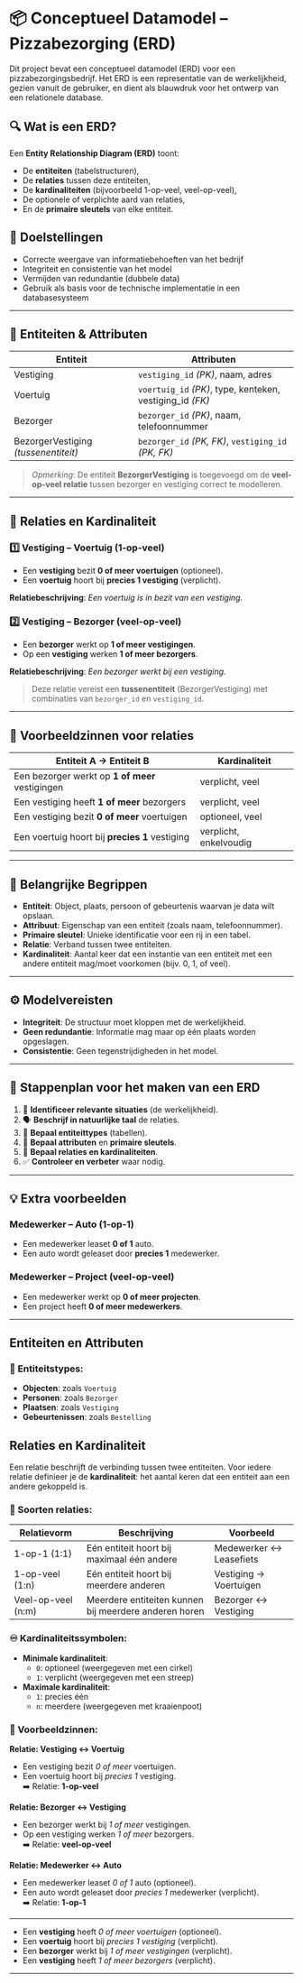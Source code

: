 # 📦 Conceptueel Datamodel – Pizzabezorging (ERD)

Dit project bevat een conceptueel datamodel (ERD) voor een pizzabezorgingsbedrijf. Het ERD is een representatie van de werkelijkheid, gezien vanuit de gebruiker, en dient als blauwdruk voor het ontwerp van een relationele database.

## 🔍 Wat is een ERD?

Een **Entity Relationship Diagram (ERD)** toont:
- De **entiteiten** (tabelstructuren),
- De **relaties** tussen deze entiteiten,
- De **kardinaliteiten** (bijvoorbeeld 1-op-veel, veel-op-veel),
- De optionele of verplichte aard van relaties,
- En de **primaire sleutels** van elke entiteit.

## 🎯 Doelstellingen

- Correcte weergave van informatiebehoeften van het bedrijf
- Integriteit en consistentie van het model
- Vermijden van redundantie (dubbele data)
- Gebruik als basis voor de technische implementatie in een databasesysteem

---

## 🧱 Entiteiten & Attributen

| Entiteit    | Attributen                                                                 |
|-------------|-----------------------------------------------------------------------------|
| Vestiging   | `vestiging_id` _(PK)_, naam, adres                                          |
| Voertuig    | `voertuig_id` _(PK)_, type, kenteken, vestiging_id _(FK)_                  |
| Bezorger    | `bezorger_id` _(PK)_, naam, telefoonnummer                                  |
| BezorgerVestiging _(tussenentiteit)_ | `bezorger_id` _(PK, FK)_, `vestiging_id` _(PK, FK)_       |

> _Opmerking_: De entiteit **BezorgerVestiging** is toegevoegd om de **veel-op-veel relatie** tussen bezorger en vestiging correct te modelleren.

---

## 🔗 Relaties en Kardinaliteit

### 1️⃣ **Vestiging – Voertuig** (1-op-veel)

- Een **vestiging** bezit **0 of meer voertuigen** (optioneel).
- Een **voertuig** hoort bij **precies 1 vestiging** (verplicht).

**Relatiebeschrijving**: _Een voertuig is in bezit van een vestiging._

### 2️⃣ **Vestiging – Bezorger** (veel-op-veel)

- Een **bezorger** werkt op **1 of meer vestigingen**.
- Op een **vestiging** werken **1 of meer bezorgers**.

**Relatiebeschrijving**: _Een bezorger werkt bij een vestiging._

> Deze relatie vereist een **tussenentiteit** (BezorgerVestiging) met combinaties van `bezorger_id` en `vestiging_id`.

---

## 🧭 Voorbeeldzinnen voor relaties

| Entiteit A → Entiteit B                         | Kardinaliteit         |
|--------------------------------------------------|------------------------|
| Een bezorger werkt op **1 of meer** vestigingen | verplicht, veel        |
| Een vestiging heeft **1 of meer** bezorgers     | verplicht, veel        |
| Een vestiging bezit **0 of meer** voertuigen    | optioneel, veel        |
| Een voertuig hoort bij **precies 1** vestiging  | verplicht, enkelvoudig |

---

## 📝 Belangrijke Begrippen

- **Entiteit**: Object, plaats, persoon of gebeurtenis waarvan je data wilt opslaan.
- **Attribuut**: Eigenschap van een entiteit (zoals naam, telefoonnummer).
- **Primaire sleutel**: Unieke identificatie voor een rij in een tabel.
- **Relatie**: Verband tussen twee entiteiten.
- **Kardinaliteit**: Aantal keer dat een instantie van een entiteit met een andere entiteit mag/moet voorkomen (bijv. 0, 1, of veel).

---

## ⚙️ Modelvereisten

- **Integriteit**: De structuur moet kloppen met de werkelijkheid.
- **Geen redundantie**: Informatie mag maar op één plaats worden opgeslagen.
- **Consistentie**: Geen tegenstrijdigheden in het model.

---

## 🧪 Stappenplan voor het maken van een ERD

1. 📌 **Identificeer relevante situaties** (de werkelijkheid).
2. 🗣️ **Beschrijf in natuurlijke taal** de relaties.
3. 🧱 **Bepaal entiteittypes** (tabellen).
4. 🔐 **Bepaal attributen** en **primaire sleutels**.
5. 🔄 **Bepaal relaties en kardinaliteiten**.
6. ✅ **Controleer en verbeter** waar nodig.

---

## 💡 Extra voorbeelden

### Medewerker – Auto (1-op-1)
- Een medewerker leaset **0 of 1** auto.
- Een auto wordt geleaset door **precies 1** medewerker.

### Medewerker – Project (veel-op-veel)
- Een medewerker werkt op **0 of meer projecten**.
- Een project heeft **0 of meer medewerkers**.

---


## Entiteiten en Attributen

### 🔶 Entiteitstypes:
- **Objecten**: zoals `Voertuig`
- **Personen**: zoals `Bezorger`
- **Plaatsen**: zoals `Vestiging`
- **Gebeurtenissen**: zoals `Bestelling`


## Relaties en Kardinaliteit

Een relatie beschrijft de verbinding tussen twee entiteiten. Voor iedere relatie definieer je de **kardinaliteit**: het aantal keren dat een entiteit aan een andere gekoppeld is.

### 🔁 Soorten relaties:
| Relatievorm        | Beschrijving                                           | Voorbeeld                       |
|--------------------|--------------------------------------------------------|---------------------------------|
| 1-op-1 (1:1)       | Eén entiteit hoort bij maximaal één andere             | Medewerker ↔ Leasefiets         |
| 1-op-veel (1:n)    | Eén entiteit hoort bij meerdere anderen                | Vestiging → Voertuigen          |
| Veel-op-veel (n:m) | Meerdere entiteiten kunnen bij meerdere anderen horen | Bezorger ↔ Vestiging            |

### ♾ Kardinaliteitssymbolen:
- **Minimale kardinaliteit**:
    - `0`: optioneel (weergegeven met een cirkel)
    - `1`: verplicht (weergegeven met een streep)
- **Maximale kardinaliteit**:
    - `1`: precies één
    - `n`: meerdere (weergegeven met kraaienpoot)

### 🧠 Voorbeeldzinnen:

**Relatie: Vestiging ↔ Voertuig**
- Een vestiging bezit *0 of meer* voertuigen.
- Een voertuig hoort bij *precies 1* vestiging.  
  ➡️ Relatie: **1-op-veel**

**Relatie: Bezorger ↔ Vestiging**
- Een bezorger werkt bij *1 of meer* vestigingen.
- Op een vestiging werken *1 of meer* bezorgers.  
  ➡️ Relatie: **veel-op-veel**

**Relatie: Medewerker ↔ Auto**
- Een medewerker leaset *0 of 1* auto (optioneel).
- Een auto wordt geleaset door *precies 1* medewerker (verplicht).  
  ➡️ Relatie: **1-op-1**

---

- Een **vestiging** heeft *0 of meer voertuigen* (optioneel).
- Een **voertuig** hoort bij *precies 1 vestiging* (verplicht).
- Een **bezorger** werkt bij *1 of meer vestigingen* (verplicht).
- Een **vestiging** heeft *1 of meer bezorgers* (verplicht).

---

